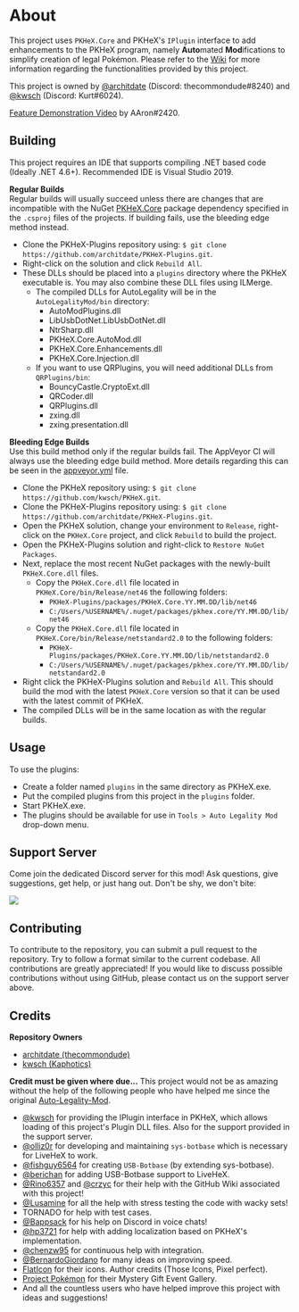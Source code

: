 # About  
This project uses `PKHeX.Core` and PKHeX's `IPlugin` interface to add enhancements to the PKHeX program, namely **Auto**mated **Mod**ifications to simplify creation of legal Pokémon. Please refer to the [Wiki](https://github.com/architdate/PKHeX-Plugins/wiki) for more information regarding the functionalities provided by this project.

This project is owned by [@architdate](https://github.com/architdate) (Discord: thecommondude#8240) and [@kwsch](https://github.com/kwsch) (Discord: Kurt#6024).

[Feature Demonstration Video](https://www.youtube.com/watch?v=pKuElH0hWWA) by AAron#2420.

## Building  
This project requires an IDE that supports compiling .NET based code (Ideally .NET 4.6+). Recommended IDE is Visual Studio 2019.

**Regular Builds**  
Regular builds will usually succeed unless there are changes that are incompatible with the NuGet [PKHeX.Core](https://www.nuget.org/packages/PKHeX.Core) package dependency specified in the `.csproj` files of the projects. If building fails, use the bleeding edge method instead.

- Clone the PKHeX-Plugins repository using: `$ git clone https://github.com/architdate/PKHeX-Plugins.git`.
- Right-click on the solution and click `Rebuild All`.
- These DLLs should be placed into a `plugins` directory where the PKHeX executable is. You may also combine these DLL files using ILMerge.
   - The compiled DLLs for AutoLegality will be in the `AutoLegalityMod/bin` directory:
     * AutoModPlugins.dll
     * LibUsbDotNet.LibUsbDotNet.dll
     * NtrSharp.dll
     * PKHeX.Core.AutoMod.dll
     * PKHeX.Core.Enhancements.dll
     * PKHeX.Core.Injection.dll
   - If you want to use QRPlugins, you will need additional DLLs from `QRPlugins/bin`:
     * BouncyCastle.CryptoExt.dll
     * QRCoder.dll
     * QRPlugins.dll
     * zxing.dll
     * zxing.presentation.dll

**Bleeding Edge Builds**  
Use this build method only if the regular builds fail. The AppVeyor CI will always use the bleeding edge build method. More details regarding this can be seen in the [appveyor.yml](https://github.com/architdate/PKHeX-Plugins/blob/master/appveyor.yml) file.

- Clone the PKHeX repository using: `$ git clone https://github.com/kwsch/PKHeX.git`.
- Clone the PKHeX-Plugins repository using: `$ git clone https://github.com/architdate/PKHeX-Plugins.git`.
- Open the PKHeX solution, change your environment to `Release`, right-click on the `PKHeX.Core` project, and click `Rebuild` to build the project.
- Open the PKHeX-Plugins solution and right-click to `Restore NuGet Packages`.
- Next, replace the most recent NuGet packages with the newly-built `PKHeX.Core.dll` files.
   - Copy the `PKHeX.Core.dll` file located in `PKHeX.Core/bin/Release/net46` the following folders:
       * `PKHeX-Plugins/packages/PKHeX.Core.YY.MM.DD/lib/net46`
       * `C:/Users/%USERNAME%/.nuget/packages/pkhex.core/YY.MM.DD/lib/net46`
   - Copy the `PKHeX.Core.dll` file located in `PKHeX.Core/bin/Release/netstandard2.0` to the following folders: 
       * `PKHeX-Plugins/packages/PKHeX.Core.YY.MM.DD/lib/netstandard2.0`
       * `C:/Users/%USERNAME%/.nuget/packages/pkhex.core/YY.MM.DD/lib/netstandard2.0`
- Right click the PKHeX-Plugins solution and `Rebuild All`. This should build the mod with the latest `PKHeX.Core` version so that it can be used with the latest commit of PKHeX.
- The compiled DLLs will be in the same location as with the regular builds. 

## Usage  
To use the plugins:
- Create a folder named `plugins` in the same directory as PKHeX.exe.
- Put the compiled plugins from this project in the `plugins` folder. 
- Start PKHeX.exe.
- The plugins should be available for use in `Tools > Auto Legality Mod` drop-down menu.

## Support Server
Come join the dedicated Discord server for this mod! Ask questions, give suggestions, get help, or just hang out. Don't be shy, we don't bite:

[<img src="https://canary.discordapp.com/api/guilds/401014193211441153/widget.png?style=banner2">](https://discord.gg/tDMvSRv)

## Contributing
To contribute to the repository, you can submit a pull request to the repository. Try to follow a format similar to the current codebase. All contributions are greatly appreciated! If you would like to discuss possible contributions without using GitHub, please contact us on the support server above.

## Credits
**Repository Owners**
- [architdate (thecommondude)](https://github.com/architdate)
- [kwsch (Kaphotics)](https://github.com/kwsch)

**Credit must be given where due...**
This project would not be as amazing without the help of the following people who have helped me since the original [Auto-Legality-Mod](https://github.com/architdate/PKHeX-Auto-Legality-Mod).

- [@kwsch](https://github.com/kwsch) for providing the IPlugin interface in PKHeX, which allows loading of this project's Plugin DLL files. Also for the support provided in the support server.
- [@olliz0r](https://github.com/olliz0r) for developing and maintaining `sys-botbase` which is necessary for LiveHeX to work.
- [@fishguy6564](https://github.com/fishguy6564) for creating `USB-Botbase` (by extending sys-botbase).
- [@berichan](https://github.com/berichan) for adding USB-Botbase support to LiveHeX.
- [@Rino6357](https://github.com/Rino6357) and [@crzyc](https://github.com/crzyc) for their help with the GitHub Wiki associated with this project!
- [@Lusamine](https://github.com/Lusamine) for all the help with stress testing the code with wacky sets!
- TORNADO for help with test cases.
- [@Bappsack](https://github.com/Bappsack) for his help on Discord in voice chats!
- [@hp3721](https://github.com/hp3721) for help with adding localization based on PKHeX's implementation.
- [@chenzw95](https://github.com/chenzw95) for continuous help with integration.
- [@BernardoGiordano](https://github.com/BernardoGiordano) for many ideas on improving speed.
- [FlatIcon](https://www.flaticon.com/) for their icons. Author credits (Those Icons, Pixel perfect).
- [Project Pokémon](https://github.com/projectpokemon/) for their Mystery Gift Event Gallery.
- And all the countless users who have helped improve this project with ideas and suggestions!
